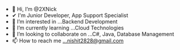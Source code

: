 - 👋 Hi, I’m @2XNick
- ✔  I'm Junior Developer, App Support Specialist 
- 👀 I’m interested in ...Backend Development
- 🌱 I’m currently learning ...Cloud Technologies
- 💞️ I’m looking to collaborate on ...C#, Java, Database Management
- 📫 How to reach me ...nishit2828@gmail.com

